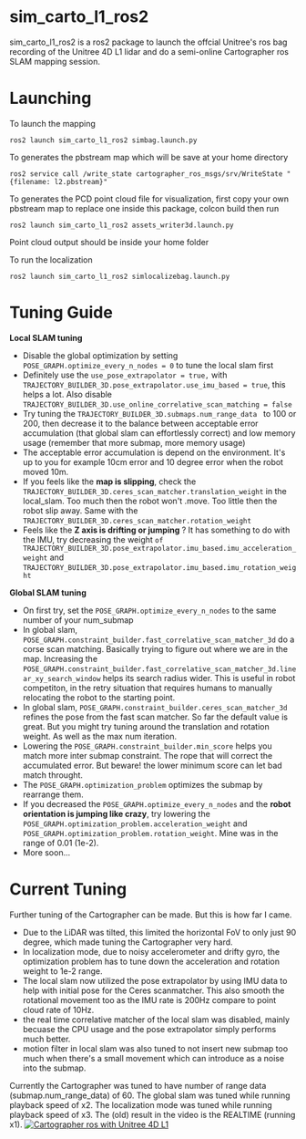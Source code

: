 # sim_carto_l1_ros2

sim_carto_l1_ros2 is a ros2 package to launch the offcial Unitree's ros bag recording of the Unitree 4D L1 lidar and do a semi-online Cartographer ros SLAM mapping session.

Launching
=

To launch the mapping
```
ros2 launch sim_carto_l1_ros2 simbag.launch.py
```

To generates the pbstream map which will be save at your home directory
```
ros2 service call /write_state cartographer_ros_msgs/srv/WriteState "{filename: l2.pbstream}"
```

To generates the PCD point cloud file for visualization, first copy your own pbstream map to replace one inside this package, colcon build then run
```
ros2 launch sim_carto_l1_ros2 assets_writer3d.launch.py
```
Point cloud output should be inside your home folder

To run the localization
```
ros2 launch sim_carto_l1_ros2 simlocalizebag.launch.py
```

Tuning Guide
=

**Local SLAM tuning**
- Disable the global optimization by setting ```POSE_GRAPH.optimize_every_n_nodes = 0``` to tune the local slam first
- Definitely use the ```use_pose_extrapolator = true,``` with ```TRAJECTORY_BUILDER_3D.pose_extrapolator.use_imu_based = true```, this helps a lot. Also disable ```TRAJECTORY_BUILDER_3D.use_online_correlative_scan_matching = false```
- Try tuning the ```TRAJECTORY_BUILDER_3D.submaps.num_range_data ``` to 100 or 200, then decrease it to the balance between acceptable error accumulation (that global slam can effortlessly correct) and low memory usage (remember that more submap, more memory usage)
- The acceptable error accumulation is depend on the environment. It's up to you for example 10cm error and 10 degree error when the robot moved 10m. 
- If you feels like the **map  is slipping**, check the  ```TRAJECTORY_BUILDER_3D.ceres_scan_matcher.translation_weight``` in the local_slam. Too much then the robot won't .move. Too little then the robot slip away. Same with the ```TRAJECTORY_BUILDER_3D.ceres_scan_matcher.rotation_weight```
- Feels like the **Z axis is drifting or jumping** ? It has something to do with the IMU, try decreasing the weight ```of TRAJECTORY_BUILDER_3D.pose_extrapolator.imu_based.imu_acceleration_weight``` and ```TRAJECTORY_BUILDER_3D.pose_extrapolator.imu_based.imu_rotation_weight```

**Global SLAM tuning**
- On first try, set the ```POSE_GRAPH.optimize_every_n_nodes``` to the same number of your num_submap
- In global slam, ```POSE_GRAPH.constraint_builder.fast_correlative_scan_matcher_3d``` do a corse scan matching. Basically trying to figure out where we are in the map. Increasing the ```POSE_GRAPH.constraint_builder.fast_correlative_scan_matcher_3d.linear_xy_search_window``` helps its search radius wider. This is useful in robot competiton, in the retry situation that requires humans to manually relocating the robot to the starting point. 
- In global slam, ```POSE_GRAPH.constraint_builder.ceres_scan_matcher_3d``` refines the pose from the fast scan matcher. So far the default value is great. But you might try tuning around the translation and rotation weight. As well as the max num iteration.
- Lowering the ```POSE_GRAPH.constraint_builder.min_score``` helps you match more inter submap constraint. The rope that will correct the accumulated error. But beware! the lower minimum score can let bad match throught.
- The ```POSE_GRAPH.optimization_problem``` optimizes the submap by rearrange them. 
- If you decreased the ```POSE_GRAPH.optimize_every_n_nodes``` and the **robot orientation is jumping like crazy**, try lowering the ```POSE_GRAPH.optimization_problem.acceleration_weight``` and ```POSE_GRAPH.optimization_problem.rotation_weight```. Mine was in the range of 0.01 (1e-2).
- More soon...

Current Tuning
=

Further tuning of the Cartographer can be made. But this is how far I came.

- Due to the LiDAR was tilted, this limited the horizontal FoV to only just 90 degree, which made tuning the Cartographer very hard. 
- In localization mode, due to noisy accelerometer and drifty gyro, the optimization problem has to tune down the acceleration and rotation weight to 1e-2 range.
- The local slam now utilized the pose extrapolator by using IMU data to help with initial pose for the Ceres scanmatcher. This also smooth the rotational movement too as the IMU rate is 200Hz compare to point cloud rate of 10Hz. 
- the real time correlative matcher of the local slam was disabled, mainly becuase the CPU usage and the pose extrapolator simply performs much better.
- motion filter in local slam was also tuned to not insert new submap too much when there's a small movement which can introduce as a noise into the submap.


Currently the Cartographer was tuned to have number of range data (submap.num_range_data) of 60. The global slam was tuned while running playback speed of x2. The localization mode was tuned while running playback speed of x3. The (old) result in the video is the REALTIME (running x1).
[![Cartographer ros with Unitree 4D L1](https://img.youtube.com/vi/FdZ6XQt9f6c/0.jpg)](https://www.youtube.com/watch?v=FdZ6XQt9f6c)
